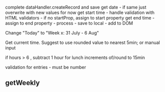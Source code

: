 complete dataHandler.createRecord and save
get date - if same just overwrite with new values for now
get start time
    - handle validation with HTML validators
    - if no startProp, assign to start property
get end time
    - assign to end property
    - process
    - save to local
    - add to DOM

Change "Today" to "Week x: 31 July - 6 Aug"

Get current time. Suggest to use rounded value to nearest 5min; or manual input 

if hours > 6 , subtract 1 hour for lunch
increments of/round to 15min

validation for entries - must be number

getWeekly
- 
